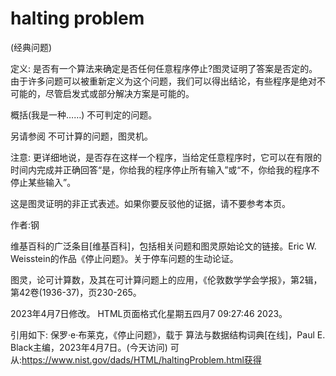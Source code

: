 # halting problem


(经典问题)



定义:
是否有一个算法来确定是否任何任意程序停止?图灵证明了答案是否定的。由于许多问题可以被重新定义为这个问题，我们可以得出结论，有些程序是绝对不可能的，尽管启发式或部分解决方案是可能的。



概括(我是一种……)
不可判定的问题。



另请参阅
不可计算的问题，图灵机。



注意:
更详细地说，是否存在这样一个程序，当给定任意程序时，它可以在有限的时间内完成并正确回答“是，你给我的程序停止所有输入”或“不，你给我的程序不停止某些输入”。

这是图灵证明的非正式表述。如果你要反驳他的证据，请不要参考本页。


作者:钢


维基百科的广泛条目[维基百科]，包括相关问题和图灵原始论文的链接。Eric W. Weisstein的作品《停止问题》。关于停车问题的生动论证。



图灵，论可计算数，及其在可计算问题上的应用，《伦敦数学学会学报》，第2辑，第42卷(1936-37)，页230-265。








2023年4月7日修改。
HTML页面格式化星期五四月7 09:27:46 2023。



引用如下:
保罗·e·布莱克，《停止问题》，载于
算法与数据结构词典[在线]，Paul E. Black主编，2023年4月7日。(今天访问)
可从:https://www.nist.gov/dads/HTML/haltingProblem.html获得